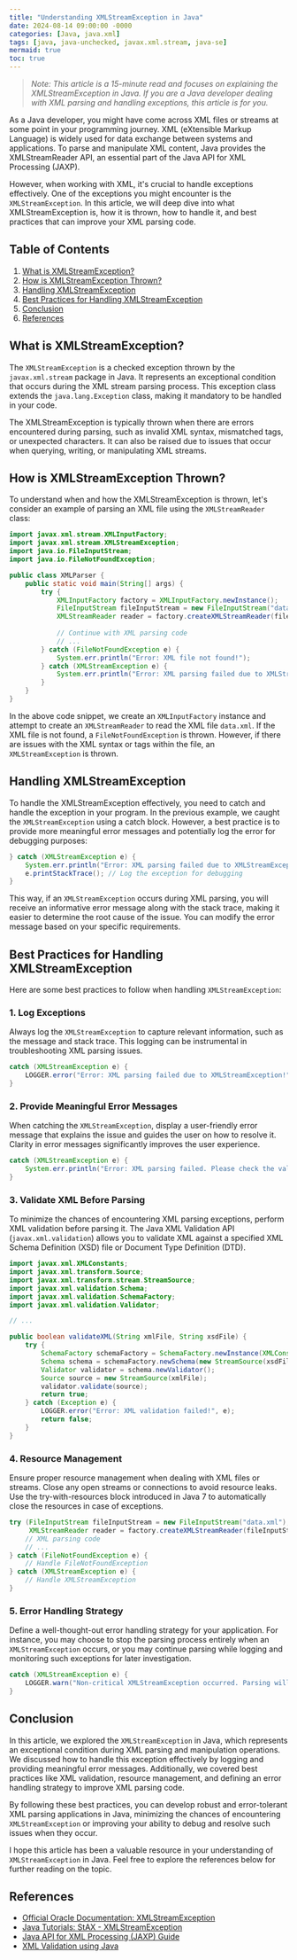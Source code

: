```yaml
---
title: "Understanding XMLStreamException in Java"
date: 2024-08-14 09:00:00 -0000
categories: [Java, java.xml]
tags: [java, java-unchecked, javax.xml.stream, java-se]
mermaid: true
toc: true
---
```



> *Note: This article is a 15-minute read and focuses on explaining the XMLStreamException in Java. If you are a Java developer dealing with XML parsing and handling exceptions, this article is for you.*

As a Java developer, you might have come across XML files or streams at some point in your programming journey. XML (eXtensible Markup Language) is widely used for data exchange between systems and applications. To parse and manipulate XML content, Java provides the XMLStreamReader API, an essential part of the Java API for XML Processing (JAXP). 

However, when working with XML, it's crucial to handle exceptions effectively. One of the exceptions you might encounter is the `XMLStreamException`. In this article, we will deep dive into what XMLStreamException is, how it is thrown, how to handle it, and best practices that can improve your XML parsing code.

## Table of Contents
1. [What is XMLStreamException?](#what-is-xmlstreamexception)
2. [How is XMLStreamException Thrown?](#how-is-xmlstreamexception-thrown)
3. [Handling XMLStreamException](#handling-xmlstreamexception)
4. [Best Practices for Handling XMLStreamException](#best-practices-for-handling-xmlstreamexception)
5. [Conclusion](#conclusion)
6. [References](#references)

## What is XMLStreamException?
The `XMLStreamException` is a checked exception thrown by the `javax.xml.stream` package in Java. It represents an exceptional condition that occurs during the XML stream parsing process. This exception class extends the `java.lang.Exception` class, making it mandatory to be handled in your code.

The XMLStreamException is typically thrown when there are errors encountered during parsing, such as invalid XML syntax, mismatched tags, or unexpected characters. It can also be raised due to issues that occur when querying, writing, or manipulating XML streams.

## How is XMLStreamException Thrown?
To understand when and how the XMLStreamException is thrown, let's consider an example of parsing an XML file using the `XMLStreamReader` class:

```java
import javax.xml.stream.XMLInputFactory;
import javax.xml.stream.XMLStreamException;
import java.io.FileInputStream;
import java.io.FileNotFoundException;

public class XMLParser {
    public static void main(String[] args) {
        try {
            XMLInputFactory factory = XMLInputFactory.newInstance();
            FileInputStream fileInputStream = new FileInputStream("data.xml");
            XMLStreamReader reader = factory.createXMLStreamReader(fileInputStream);
            
            // Continue with XML parsing code
            // ...
        } catch (FileNotFoundException e) {
            System.err.println("Error: XML file not found!");
        } catch (XMLStreamException e) {
            System.err.println("Error: XML parsing failed due to XMLStreamException!");
        }
    }
}
```

In the above code snippet, we create an `XMLInputFactory` instance and attempt to create an `XMLStreamReader` to read the XML file `data.xml`. If the XML file is not found, a `FileNotFoundException` is thrown. However, if there are issues with the XML syntax or tags within the file, an `XMLStreamException` is thrown.

## Handling XMLStreamException
To handle the XMLStreamException effectively, you need to catch and handle the exception in your program. In the previous example, we caught the `XMLStreamException` using a catch block. However, a best practice is to provide more meaningful error messages and potentially log the error for debugging purposes:

```java
} catch (XMLStreamException e) {
    System.err.println("Error: XML parsing failed due to XMLStreamException!");
    e.printStackTrace(); // Log the exception for debugging
}
```

This way, if an `XMLStreamException` occurs during XML parsing, you will receive an informative error message along with the stack trace, making it easier to determine the root cause of the issue. You can modify the error message based on your specific requirements.

## Best Practices for Handling XMLStreamException
Here are some best practices to follow when handling `XMLStreamException`:

### 1. Log Exceptions
Always log the `XMLStreamException` to capture relevant information, such as the message and stack trace. This logging can be instrumental in troubleshooting XML parsing issues.

```java
catch (XMLStreamException e) {
    LOGGER.error("Error: XML parsing failed due to XMLStreamException!", e);
}
```

### 2. Provide Meaningful Error Messages
When catching the `XMLStreamException`, display a user-friendly error message that explains the issue and guides the user on how to resolve it. Clarity in error messages significantly improves the user experience.

```java
catch (XMLStreamException e) {
    System.err.println("Error: XML parsing failed. Please check the validity of the XML file.");
}
```

### 3. Validate XML Before Parsing
To minimize the chances of encountering XML parsing exceptions, perform XML validation before parsing it. The Java XML Validation API (`javax.xml.validation`) allows you to validate XML against a specified XML Schema Definition (XSD) file or Document Type Definition (DTD).

```java
import javax.xml.XMLConstants;
import javax.xml.transform.Source;
import javax.xml.transform.stream.StreamSource;
import javax.xml.validation.Schema;
import javax.xml.validation.SchemaFactory;
import javax.xml.validation.Validator;

// ...

public boolean validateXML(String xmlFile, String xsdFile) {
    try {
        SchemaFactory schemaFactory = SchemaFactory.newInstance(XMLConstants.W3C_XML_SCHEMA_NS_URI);
        Schema schema = schemaFactory.newSchema(new StreamSource(xsdFile));
        Validator validator = schema.newValidator();
        Source source = new StreamSource(xmlFile);
        validator.validate(source);
        return true;
    } catch (Exception e) {
        LOGGER.error("Error: XML validation failed!", e);
        return false;
    }
}
```

### 4. Resource Management
Ensure proper resource management when dealing with XML files or streams. Close any open streams or connections to avoid resource leaks. Use the try-with-resources block introduced in Java 7 to automatically close the resources in case of exceptions.

```java
try (FileInputStream fileInputStream = new FileInputStream("data.xml");
     XMLStreamReader reader = factory.createXMLStreamReader(fileInputStream)) {
    // XML parsing code
    // ...
} catch (FileNotFoundException e) {
    // Handle FileNotFoundException
} catch (XMLStreamException e) {
    // Handle XMLStreamException
}
```

### 5. Error Handling Strategy
Define a well-thought-out error handling strategy for your application. For instance, you may choose to stop the parsing process entirely when an `XMLStreamException` occurs, or you may continue parsing while logging and monitoring such exceptions for later investigation.

```java
catch (XMLStreamException e) {
    LOGGER.warn("Non-critical XMLStreamException occurred. Parsing will proceed with a partial result.", e);
}
```

## Conclusion
In this article, we explored the `XMLStreamException` in Java, which represents an exceptional condition during XML parsing and manipulation operations. We discussed how to handle this exception effectively by logging and providing meaningful error messages. Additionally, we covered best practices like XML validation, resource management, and defining an error handling strategy to improve XML parsing code.

By following these best practices, you can develop robust and error-tolerant XML parsing applications in Java, minimizing the chances of encountering `XMLStreamException` or improving your ability to debug and resolve such issues when they occur.

I hope this article has been a valuable resource in your understanding of `XMLStreamException` in Java. Feel free to explore the references below for further reading on the topic.

## References
- [Official Oracle Documentation: XMLStreamException](https://docs.oracle.com/javase/8/docs/api/javax/xml/stream/XMLStreamException.html)
- [Java Tutorials: StAX - XMLStreamException](https://docs.oracle.com/javase/tutorial/jaxp/stax/example-2.html)
- [Java API for XML Processing (JAXP) Guide](https://docs.oracle.com/javase/tutorial/jaxp/index.html)
- [XML Validation using Java](https://www.baeldung.com/java-xml-validation)